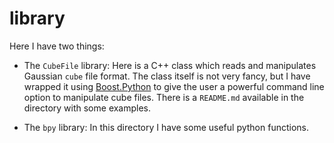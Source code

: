 library
=======

Here I have two things:
* The `CubeFile` library: Here is a C++ class which reads and manipulates Gaussian `cube` file format. The class itself
is not very fancy, but I have wrapped it using [Boost.Python](http://www.boost.org/doc/libs/1_58_0/libs/python/doc)
to give the user a powerful command line option to manipulate cube files. There is a `README.md` available in the directory with some examples.

* The `bpy` library: In this directory I have some useful python functions.
